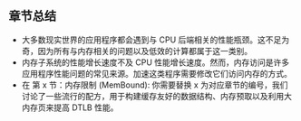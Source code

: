 ## 章节总结

* 大多数现实世界的应用程序都会遇到与 CPU 后端相关的性能瓶颈。这不足为奇，因为所有与内存相关的问题以及低效的计算都属于这一类别。
* 内存子系统的性能增长速度不及 CPU 性能增长速度。然而，内存访问是许多应用程序性能问题的常见来源。加速这类程序需要修改它们访问内存的方式。
* 在 第 x 节：内存限制 (MemBound): 你需要替换 x 为对应章节的编号，我们讨论了一些流行的配方，用于构建缓存友好的数据结构、内存预取以及利用大内存页来提高 DTLB 性能。

